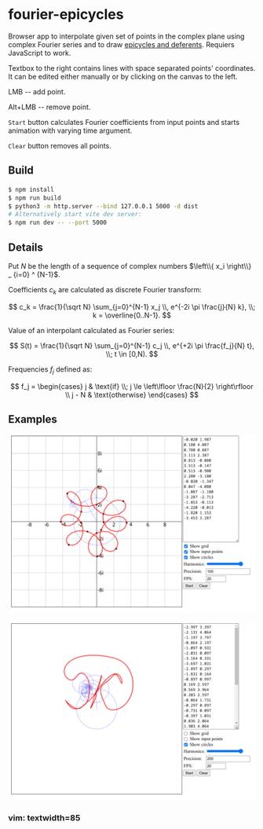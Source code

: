# fourier-epicycles

Browser app to interpolate given set of points in the complex plane using complex
Fourier series and to draw
[epicycles and deferents](https://en.wikipedia.org/wiki/Deferent_and_epicycle).
Requiers JavaScript to work.

Textbox to the right contains lines with space separated points' coordinates. It can
be edited either manually or by clicking on the canvas to the left.

LMB -- add point.

Alt+LMB -- remove point.

`Start` button calculates Fourier coefficients from input points and starts animation
with varying time argument.

`Clear` button removes all points.

## Build

```bash
$ npm install
$ npm run build
$ python3 -m http.server --bind 127.0.0.1 5000 -d dist
# Alternatively start vite dev server:
$ npm run dev -- --port 5000
```

## Details

Put $N$ be the length of a sequence of complex numbers
$\left\\{ x_i \right\\} _ {i=0} ^ {N-1}$.

Coefficients $c_k$ are calculated as discrete Fourier transform:

$$
c_k = \frac{1}{\sqrt N} \sum_{j=0}^{N-1} x_j \\, e^{-2i  \pi \frac{j}{N} k},
\\; k = \overline{0..N-1}.
$$

Value of an interpolant calculated as Fourier series:

$$
S(t) = \frac{1}{\sqrt N} \sum_{j=0}^{N-1} c_j \\, e^{+2i  \pi \frac{f_j}{N} t},
\\; t \in [0,N).
$$

Frequencies $f_j$ defined as:

$$
f_j = \begin{cases}
  j     & \text{if} \\; j \le \left\lfloor \frac{N}{2} \right\rfloor \\
  j - N & \text{otherwise}
\end{cases}
$$

## Examples

![example 1](examples/1.png)

![example 2](examples/2.png)

### vim: textwidth=85

